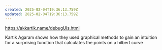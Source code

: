 ```yaml
---
created: 2025-02-04T19:36:13.759Z
updated: 2025-02-04T19:36:13.759Z
---
```

https://akkartik.name/debugUIs.html

Kartik Agaram shows how they used graphical methods to gain an intuition for a surprising function that calculates the points on a hilbert curve